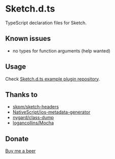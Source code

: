 # Sketch.d.ts

TypeScript declaration files for Sketch.

## Known issues
- no types for function arguments (help wanted)

## Usage
Check [Sketch.d.ts example plugin repository](https://github.com/pravdomil/sketch.d.ts-example).

## Thanks to
- [skpm/sketch-headers](https://github.com/skpm/sketch-headers)
- [NativeScript/ios-metadata-generator](https://github.com/NativeScript/ios-metadata-generator)
- [nygard/class-dump](https://github.com/nygard/class-dump)
- [logancollins/Mocha](https://github.com/logancollins/Mocha)

## Donate
[Buy me a beer](https://www.paypal.com/cgi-bin/webscr?cmd=_s-xclick&hosted_button_id=BCL2X3AFQBAP2&item_name=Sketch.d.ts%20Beer)
